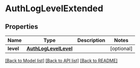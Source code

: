 # AuthLogLevelExtended

## Properties
Name | Type | Description | Notes
------------ | ------------- | ------------- | -------------
**level** | [**AuthLogLevelLevel**](AuthLogLevelLevel.md) |  | [optional] 

[[Back to Model list]](../README.md#documentation-for-models) [[Back to API list]](../README.md#documentation-for-api-endpoints) [[Back to README]](../README.md)


